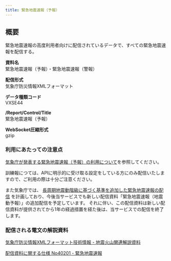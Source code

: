 ```yaml
---
title: 緊急地震速報（予報）
---
```


## 概要
緊急地震速報の高度利用者向けに配信されているデータで、すべての緊急地震速報を配信する。

**資料名** <br/>
 緊急地震速報（予報）・緊急地震速報（警報）
 
**配信形式** <br/>
 気象庁防災情報XMLフォーマット

**データ種類コード** <br/>
 VXSE44
 
**/Report/Control/Title** <br/>
 緊急地震速報（予報）

**WebSocket圧縮形式** <br/>
 gzip

### 利用にあたっての注意点
 [気象庁が発表する緊急地震速報（予報）の利用について](https://dmdata.jp/eew.html)を参照してください。

 訓練報につては、APIに明示的に受け取る設定をしている方にのみ配信いたしますので、ご利用の際は十分ご注意ください。

 また気象庁では、 [長周期地震動階級に基づく基準を追加した緊急地震速報の配信](https://dmdata.jp/doc/jma/technical/566.pdf) を計画しており、今後当サービスでも新しい配信資料「緊急地震速報（地震動予報）」の追加配信を予定しています。
それに伴い、この配信資料は新しい配信資料が提供されてから1年の経過措置を経た後は、当サービスでの配信を終了します。

### 配信される電文の解説資料
 [気象庁防災情報XMLフォーマット技術情報 - 地震火山関連解説資料](https://dmdata.jp/doc/jma/manual/0101-0183.pdf#page=91)


 [配信資料に関する仕様 No40201 - 緊急地震速報](https://www.data.jma.go.jp/suishin/shiyou/pdf/no40201)
